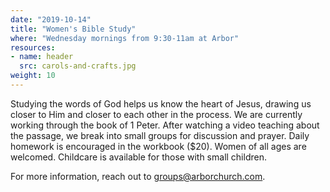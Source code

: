 ```yaml
---
date: "2019-10-14"
title: "Women's Bible Study"
where: "Wednesday mornings from 9:30-11am at Arbor"
resources:
- name: header
  src: carols-and-crafts.jpg
weight: 10
---
```

 
Studying the words of God helps us know the heart of Jesus, drawing us closer to Him and closer to each other in the process. We are currently working through the book of 1 Peter. After watching a video teaching about the passage, we break into small groups for discussion and prayer. Daily homework is encouraged in the workbook ($20). Women of all ages are welcomed. Childcare is available for those with small children. 

For more information, reach out to groups@arborchurch.com.

